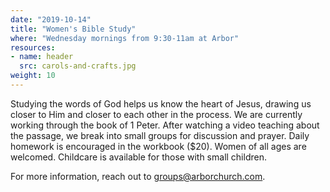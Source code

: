 ```yaml
---
date: "2019-10-14"
title: "Women's Bible Study"
where: "Wednesday mornings from 9:30-11am at Arbor"
resources:
- name: header
  src: carols-and-crafts.jpg
weight: 10
---
```

 
Studying the words of God helps us know the heart of Jesus, drawing us closer to Him and closer to each other in the process. We are currently working through the book of 1 Peter. After watching a video teaching about the passage, we break into small groups for discussion and prayer. Daily homework is encouraged in the workbook ($20). Women of all ages are welcomed. Childcare is available for those with small children. 

For more information, reach out to groups@arborchurch.com.

